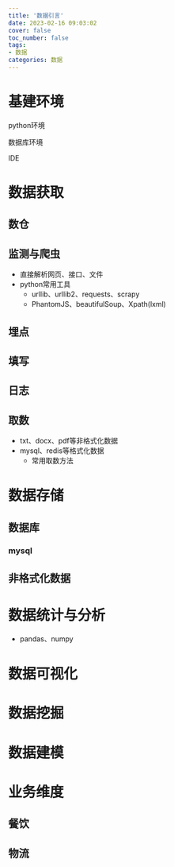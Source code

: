 ```yaml
---
title: '数据引言'
date: 2023-02-16 09:03:02
cover: false
toc_number: false
tags:
- 数据
categories: 数据
---
```


# 基建环境

python环境

数据库环境

IDE



# 数据获取

## 数仓



## 监测与爬虫

- 直接解析网页、接口、文件
- python常用工具
  - urllib、urllib2、requests、scrapy
  - PhantomJS、beautifulSoup、Xpath(lxml)

## 埋点



## 填写



## 日志



## 取数

- txt、docx、pdf等非格式化数据
- mysql、redis等格式化数据
  - 常用取数方法

# 数据存储

## 数据库

### mysql



## 非格式化数据





# 数据统计与分析

- pandas、numpy

# 数据可视化





# 数据挖掘





# 数据建模



# 业务维度

## 餐饮



## 物流





